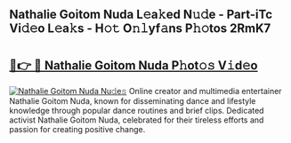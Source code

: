 ## Nathalie Goitom Nuda L𝚎a𝚔ed N𝚞𝚍e - Part-iTc Vi𝚍𝚎o L𝚎a𝚔s - H𝚘𝚝 O𝚗𝚕yf𝚊ns P𝚑𝚘tos 2RmK7

# <h2><a href="http://kfeps4.oniu.top/?m=Nathalie+Goitom+Nuda">🔗👉 🔴 Nathalie Goitom Nuda P𝚑ot𝚘𝚜 V𝚒d𝚎o</a></h2>

[![Nathalie Goitom Nuda Nu𝚍e𝚜](https://i.imgur.com/0qMVB7G.gif)](http://kfeps4.oniu.top/?m=Nathalie+Goitom+Nuda)
Online creator and multimedia entertainer Nathalie Goitom Nuda, known for disseminating dance and lifestyle knowledge through popular dance routines and brief clips. Dedicated activist Nathalie Goitom Nuda, celebrated for their tireless efforts and passion for creating positive change.  
